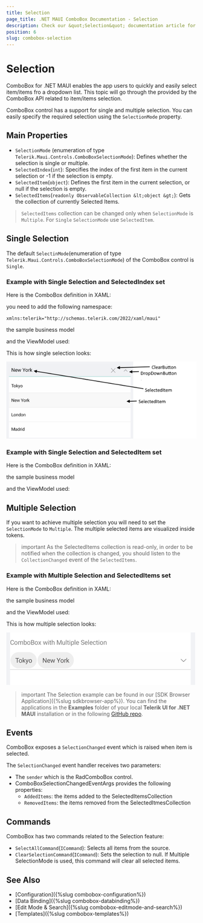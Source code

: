 ```yaml
---
title: Selection
page_title: .NET MAUI ComboBox Documentation - Selection
description: Check our &quot;Selection&quot; documentation article for Telerik ComboBox for .NET MAUI control.
position: 6
slug: combobox-selection
---
```


# Selection

ComboBox for .NET MAUI enables the app users to quickly and easily select item/items fro a dropdown list. This topic will go through the provided by the ComboBox API related to item/items selection.

ComboBox control has a support for single and multiple selection. You can easily specify the required selection using the `SelectionMode` property.

## Main Properties

* `SelectionMode` (enumeration of type `Telerik.Maui.Controls.ComboBoxSelectionMode`): Defines whether the selection is single or multiple.
* `SelectedIndex`(`int`): Specifies the index of the first item in the current selection or -1 if the selection is empty.
* `SelectedItem`(`object`): Defines the first item in the current selection, or null if the selection is empty.
* `SelectedItems`(`readonly ObservableCollection &lt;object &gt;`): Gets the collection of currently Selected Items. 

> `SelectedItems` collection can be changed only when `SelectionMode` is `Multiple`. For `Single` `SelectionMode` use `SelectedItem`.

## Single Selection

The default `SelectinMode`(enumeration of type `Telerik.Maui.Controls.ComboBoxSelectionMode`) of the ComboBox control is `Single`.

### Example with Single Selection and SelectedIndex set

Here is the ComboBox definition in XAML:

<snippet id='combobox-single-selection-selectedindex'/>

you need to add the following namespace:

 ```XAML
xmlns:telerik="http://schemas.telerik.com/2022/xaml/maui"
 ```

the sample business model

<snippet id='combobox-city-businessmodel'/>

and the ViewModel used:

<snippet id='combobox-cities-viewmodel'/>

This is how single selection looks:

![ComboBox Single Selection](images/dropdown-single-selection.png)

### Example with Single Selection and SelectedItem set

Here is the ComboBox definition in XAML:

<snippet id='combobox-single-selection-selecteditem'/>


the sample business model

<snippet id='combobox-city-businessmodel'/>

and the ViewModel used:

<snippet id='combobox-cities-viewmodel'/>

## Multiple Selection

If you want to achieve multiple selection you will need to set the `SelectionMode` to `Multiple`. The multiple selected items are visualized inside tokens.

>important As the SelectedItems collection is read-only, in order to be notified when the collection is changed, you should listen to the  `CollectionChanged` event of the `SelectedItems`.

### Example with Multiple Selection and SelectedItems set

Here is the ComboBox definition in XAML:

<snippet id='combobox-multiple-selection'/>

the sample business model

<snippet id='combobox-city-businessmodel'/>

and the ViewModel used:

<snippet id='combobox-cities-viewmodel'/>

This is how multiple selection looks: 

![ComboBox Multiple Selection](images/combobox-multiple-selection-selecteditems.png)

>important The Selection example can be found in our [SDK Browser Application]({%slug sdkbrowser-app%}). You can find the applications in the **Examples** folder of your local **Telerik UI for .NET MAUI** installation or in the following [GitHub repo](https://github.com/telerik/maui-samples/tree/main/Samples/SdkBrowser).

## Events

ComboBox exposes a `SelectionChanged` event which is raised when item is selected.

The `SelectionChanged` event handler receives two parameters:

- The `sender` which is the RadComboBox control.
- ComboBoxSelectionChangedEventArgs provides the following properties:
	- `AddedItems`: the items added to the SelectedItemsCollection
	- `RemovedItems`: the items removed from the SelectedItmesCollection

## Commands

ComboBox has two commands related to the Selection feature:

- `SelectAllCommand`(`ICommand`): Selects all items from the source.
- `ClearSelectionCommand`(`ICommand`): Sets the selection to null. If Multiple SelectionMode is used, this command will clear all selected items.

## See Also

- [Configuration]({%slug combobox-configuration%})
- [Data Binding]({%slug combobox-databinding%})
- [Edit Mode & Search]({%slug combobox-editmode-and-search%}) 
- [Templates]({%slug combobox-templates%})
